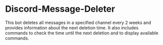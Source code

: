 # Discord-Message-Deleter
This bot deletes all messages in a specified channel every 2 weeks and provides information about the next deletion time. It also includes commands to check the time until the next deletion and to display available commands.
